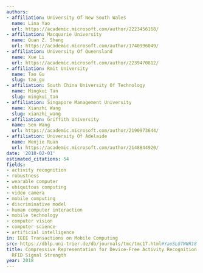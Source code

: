 ```yaml
---
authors:
- affiliation: University Of New South Wales
  name: Lina Yao
  url: https://academic.microsoft.com/author/2223456168/
- affiliation: Macquarie University
  name: Quan Z. Sheng
  url: https://academic.microsoft.com/author/1740996049/
- affiliation: University Of Queensland
  name: Xue Li
  url: https://academic.microsoft.com/author/2239470812/
- affiliation: Rmit University
  name: Tao Gu
  slug: tao_gu
- affiliation: South China University Of Technology
  name: Mingkui Tan
  slug: mingkui_tan
- affiliation: Singapore Management University
  name: Xianzhi Wang
  slug: xianzhi_wang
- affiliation: Griffith University
  name: Sen Wang
  url: https://academic.microsoft.com/author/2190973644/
- affiliation: University Of Adelaide
  name: Wenjie Ruan
  url: https://academic.microsoft.com/author/2148844920/
date: '2018-02-01'
estimated_citations: 54
fields:
- activity recognition
- robustness
- wearable computer
- ubiquitous computing
- video camera
- mobile computing
- discriminative model
- human computer interaction
- mobile technology
- computer vision
- computer science
- artificial intelligence
in: IEEE Transactions on Mobile Computing
src: https://dblp.uni-trier.de/db/journals/tmc/tmc17.html#YaoSLGTWWR18
title: Compressive Representation for Device-Free Activity Recognition with Passive
  RFID Signal Strength
year: 2018
---
```

